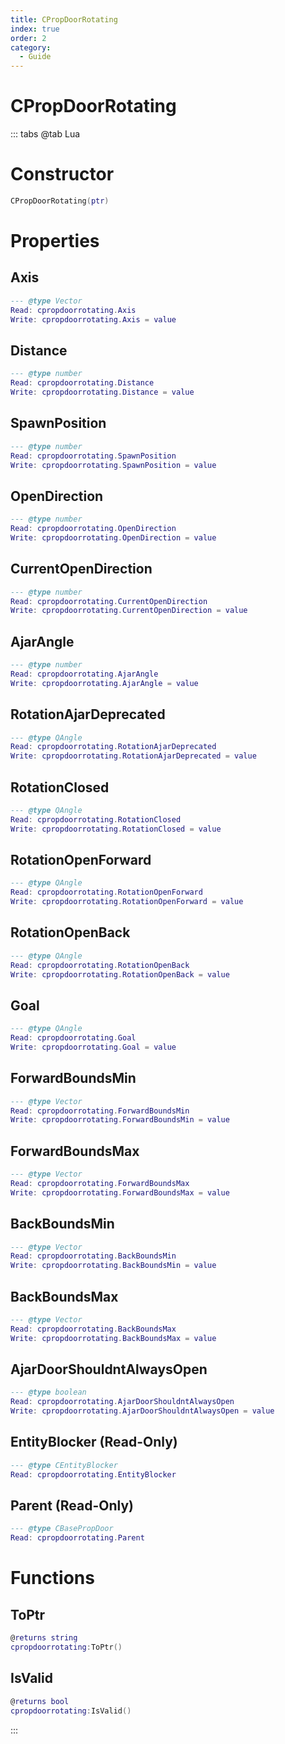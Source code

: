 ```yaml
---
title: CPropDoorRotating
index: true
order: 2
category:
  - Guide
---
```


# CPropDoorRotating

::: tabs
@tab Lua
# Constructor
```lua
CPropDoorRotating(ptr)
```
# Properties
## Axis 
```lua
--- @type Vector
Read: cpropdoorrotating.Axis
Write: cpropdoorrotating.Axis = value
```
## Distance 
```lua
--- @type number
Read: cpropdoorrotating.Distance
Write: cpropdoorrotating.Distance = value
```
## SpawnPosition 
```lua
--- @type number
Read: cpropdoorrotating.SpawnPosition
Write: cpropdoorrotating.SpawnPosition = value
```
## OpenDirection 
```lua
--- @type number
Read: cpropdoorrotating.OpenDirection
Write: cpropdoorrotating.OpenDirection = value
```
## CurrentOpenDirection 
```lua
--- @type number
Read: cpropdoorrotating.CurrentOpenDirection
Write: cpropdoorrotating.CurrentOpenDirection = value
```
## AjarAngle 
```lua
--- @type number
Read: cpropdoorrotating.AjarAngle
Write: cpropdoorrotating.AjarAngle = value
```
## RotationAjarDeprecated 
```lua
--- @type QAngle
Read: cpropdoorrotating.RotationAjarDeprecated
Write: cpropdoorrotating.RotationAjarDeprecated = value
```
## RotationClosed 
```lua
--- @type QAngle
Read: cpropdoorrotating.RotationClosed
Write: cpropdoorrotating.RotationClosed = value
```
## RotationOpenForward 
```lua
--- @type QAngle
Read: cpropdoorrotating.RotationOpenForward
Write: cpropdoorrotating.RotationOpenForward = value
```
## RotationOpenBack 
```lua
--- @type QAngle
Read: cpropdoorrotating.RotationOpenBack
Write: cpropdoorrotating.RotationOpenBack = value
```
## Goal 
```lua
--- @type QAngle
Read: cpropdoorrotating.Goal
Write: cpropdoorrotating.Goal = value
```
## ForwardBoundsMin 
```lua
--- @type Vector
Read: cpropdoorrotating.ForwardBoundsMin
Write: cpropdoorrotating.ForwardBoundsMin = value
```
## ForwardBoundsMax 
```lua
--- @type Vector
Read: cpropdoorrotating.ForwardBoundsMax
Write: cpropdoorrotating.ForwardBoundsMax = value
```
## BackBoundsMin 
```lua
--- @type Vector
Read: cpropdoorrotating.BackBoundsMin
Write: cpropdoorrotating.BackBoundsMin = value
```
## BackBoundsMax 
```lua
--- @type Vector
Read: cpropdoorrotating.BackBoundsMax
Write: cpropdoorrotating.BackBoundsMax = value
```
## AjarDoorShouldntAlwaysOpen 
```lua
--- @type boolean
Read: cpropdoorrotating.AjarDoorShouldntAlwaysOpen
Write: cpropdoorrotating.AjarDoorShouldntAlwaysOpen = value
```
## EntityBlocker (Read-Only)
```lua
--- @type CEntityBlocker
Read: cpropdoorrotating.EntityBlocker
```
## Parent (Read-Only)
```lua
--- @type CBasePropDoor
Read: cpropdoorrotating.Parent
```
# Functions
## ToPtr
```lua
@returns string
cpropdoorrotating:ToPtr()
```
## IsValid
```lua
@returns bool
cpropdoorrotating:IsValid()
```

:::